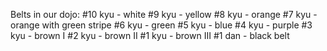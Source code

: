 Belts in our dojo:
#10 kyu - white
#9 kyu  - yellow
#8 kyu  - orange
#7 kyu  - orange with green stripe
#6 kyu  - green
#5 kyu  - blue
#4 kyu  - purple
#3 kyu  - brown I
#2 kyu  - brown II
#1 kyu  - brown III
#1 dan  - black belt
